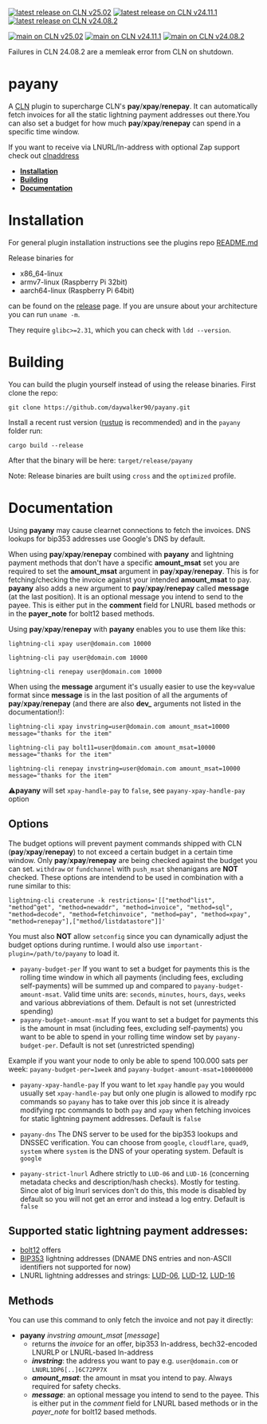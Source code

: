 [![latest release on CLN v25.02](https://github.com/daywalker90/payany/actions/workflows/latest_v25.02.yml/badge.svg?branch=main)](https://github.com/daywalker90/payany/actions/workflows/latest_v25.02.yml) [![latest release on CLN v24.11.1](https://github.com/daywalker90/payany/actions/workflows/latest_v24.11.yml/badge.svg?branch=main)](https://github.com/daywalker90/payany/actions/workflows/latest_v24.11.yml) [![latest release on CLN v24.08.2](https://github.com/daywalker90/payany/actions/workflows/latest_v24.08.yml/badge.svg?branch=main)](https://github.com/daywalker90/payany/actions/workflows/latest_v24.08.yml)

[![main on CLN v25.02](https://github.com/daywalker90/payany/actions/workflows/main_v25.02.yml/badge.svg?branch=main)](https://github.com/daywalker90/payany/actions/workflows/main_v25.02.yml) [![main on CLN v24.11.1](https://github.com/daywalker90/payany/actions/workflows/main_v24.11.yml/badge.svg?branch=main)](https://github.com/daywalker90/payany/actions/workflows/main_v24.11.yml) [![main on CLN v24.08.2](https://github.com/daywalker90/payany/actions/workflows/main_v24.08.yml/badge.svg?branch=main)](https://github.com/daywalker90/payany/actions/workflows/main_v24.08.yml)

Failures in CLN 24.08.2 are a memleak error from CLN on shutdown.

# payany
A [CLN](https://github.com/ElementsProject/lightning) plugin to supercharge CLN's **pay**/**xpay**/**renepay**. It can automatically fetch invoices for all the static lightning payment addresses out there.You can also set a budget for how much **pay**/**xpay**/**renepay** can spend in a specific time window.

If you want to receive via LNURL/ln-address with optional Zap support check out [clnaddress](https://github.com/daywalker90/clnaddress)

- **[Installation](#installation)**
- **[Building](#building)**
- **[Documentation](#documentation)**

# Installation
For general plugin installation instructions see the plugins repo [README.md](https://github.com/lightningd/plugins/blob/master/README.md#Installation)

Release binaries for
* x86_64-linux
* armv7-linux (Raspberry Pi 32bit)
* aarch64-linux (Raspberry Pi 64bit)

can be found on the [release](https://github.com/daywalker90/payany/releases) page. If you are unsure about your architecture you can run ``uname -m``.

They require ``glibc>=2.31``, which you can check with ``ldd --version``.

# Building
You can build the plugin yourself instead of using the release binaries.
First clone the repo:

```
git clone https://github.com/daywalker90/payany.git
```

Install a recent rust version ([rustup](https://rustup.rs/) is recommended) and in the ``payany`` folder run:

```
cargo build --release
```

After that the binary will be here: ``target/release/payany``

Note: Release binaries are built using ``cross`` and the ``optimized`` profile.


# Documentation

Using **payany** may cause clearnet connections to fetch the invoices. DNS lookups for bip353 addresses use Google's DNS by default.

When using **pay**/**xpay**/**renepay** combined with **payany** and lightning payment methods that don't have a specific **amount_msat** set you are required to set the **amount_msat** argument in **pay**/**xpay**/**renepay**. This is for fetching/checking the invoice against your intended **amount_msat** to pay. **payany** also adds a new argument to **pay**/**xpay**/**renepay** called **message** (at the last position). It is an optional message you intend to send to the payee. This is either put in the **comment** field for LNURL based methods or in the **payer_note** for bolt12 based methods.

Using **pay**/**xpay**/**renepay** with **payany** enables you to use them like this:

`lightning-cli xpay user@domain.com 10000`

`lightning-cli pay user@domain.com 10000`

`lightning-cli renepay user@domain.com 10000`

When using the **message** argument it's usually easier to use the key=value format since **message** is in the last position of all the arguments of **pay**/**xpay**/**renepay** (and there are also **dev_** arguments not listed in the documentation!):

`lightning-cli xpay invstring=user@domain.com amount_msat=10000 message="thanks for the item"`

`lightning-cli pay bolt11=user@domain.com amount_msat=10000 message="thanks for the item"`

`lightning-cli renepay invstring=user@domain.com amount_msat=10000 message="thanks for the item"`

:warning:**payany** will set ``xpay-handle-pay`` to ``false``, see ``payany-xpay-handle-pay`` option

## Options

The budget options will prevent payment commands shipped with CLN (**pay**/**xpay**/**renepay**) to not exceed a certain budget in a certain time window. Only **pay**/**xpay**/**renepay** are being checked against the budget you can set. ``withdraw`` or ``fundchannel`` with ``push_msat`` shenanigans are **NOT** checked. These options are intendend to be used in combination with a rune similar to this:

``lightning-cli createrune -k restrictions='[["method^list", "method^get", "method=newaddr", "method=invoice", "method=sql", "method=decode", "method=fetchinvoice", "method=pay", "method=xpay", "method=renepay"],["method/listdatastore"]]'`` 

You must also **NOT** allow ``setconfig`` since you can dynamically adjust the budget options during runtime. I would also use ``important-plugin=/path/to/payany`` to load it. 

- ``payany-budget-per`` If you want to set a budget for payments this is the rolling time window in which all payments (including fees, excluding self-payments) will be summed up and compared to ``payany-budget-amount-msat``. Valid time units are: ``seconds``, ``minutes``, ``hours``, ``days``, ``weeks`` and various abbreviations of them. Default is not set (unrestricted spending)
- ``payany-budget-amount-msat`` If you want to set a budget for payments this is the amount in msat (including fees, excluding self-payments) you want to be able to spend in your rolling time window set by ``payany-budget-per``. Default is not set (unrestricted spending)

Example if you want your node to only be able to spend 100.000 sats per week: ``payany-budget-per=1week`` and ``payany-budget-amount-msat=100000000``

- ``payany-xpay-handle-pay`` If you want to let ``xpay`` handle ``pay`` you would usually set ``xpay-handle-pay`` but only one plugin is allowed to modify rpc commands so ``payany`` has to take over this job since it is already modifying rpc commands to both ``pay`` and ``xpay`` when fetching invoices for static lightning payment addresses. Default is `false`

- ``payany-dns`` The DNS server to be used for the bip353 lookups and DNSSEC verification. You can choose from ``google``, ``cloudflare``, ``quad9``, ``system`` where ``system`` is the DNS of your operating system. Default is ``google``

- ``payany-strict-lnurl`` Adhere strictly to ``LUD-06`` and ``LUD-16`` (concerning metadata checks and description/hash checks). Mostly for testing. Since alot of big lnurl services don't do this, this mode is disabled by default so you will not get an error and instead a log entry. Default is ``false``

## Supported static lightning payment addresses:

- [bolt12](https://github.com/lightning/bolts/blob/master/12-offer-encoding.md) offers
- [BIP353](https://github.com/bitcoin/bips/blob/master/bip-0353.mediawiki) lightning addresses (DNAME DNS entries and non-ASCII identifiers not supported for now)
- LNURL lightning addresses and strings: [LUD-06](https://github.com/lnurl/luds/blob/luds/06.md), [LUD-12](https://github.com/lnurl/luds/blob/luds/12.md), [LUD-16](https://github.com/lnurl/luds/blob/luds/16.md)


## Methods
You can use this command to only fetch the invoice and not pay it directly:
* **payany** *invstring* *amount_msat* [*message*]
    * returns the *invoice* for an offer, bip353 ln-address, bech32-encoded LNURLP or LNURL-based ln-address
    * ***invstring***: the address you want to pay e.g. `user@domain.com` or `LNURL1DP6[..]6C72PP7X`
    * ***amount_msat***: the amount in msat you intend to pay. Always required for safety checks.
    * ***message***: an optional message you intend to send to the payee. This is either put in the *comment* field for LNURL based methods or in the *payer_note* for bolt12 based methods.

